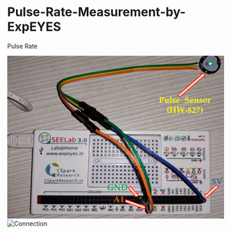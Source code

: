 # Pulse-Rate-Measurement-by-ExpEYES
Pulse Rate

<img src="./Connection.png" alt="Connection" width="500"  title="Connection">
<img src="./.png" alt="Connection" width="500"  title="Connection">
